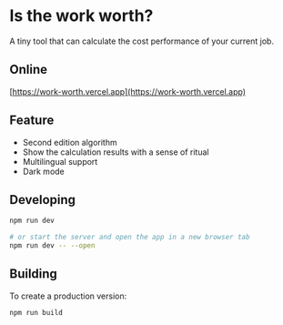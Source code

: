 # Is the work worth?

A tiny tool that can calculate the cost performance of your current job.

## Online

[https://work-worth.vercel.app](https://work-worth.vercel.app)

## Feature

- Second edition algorithm
- Show the calculation results with a sense of ritual
- Multilingual support
- Dark mode

## Developing

```bash
npm run dev

# or start the server and open the app in a new browser tab
npm run dev -- --open
```

## Building

To create a production version:

```bash
npm run build
```